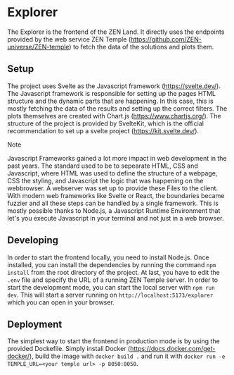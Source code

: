 # Explorer
The Explorer is the frontend of the ZEN Land. It directly uses the endpoints provided by the web service ZEN Temple (https://github.com/ZEN-universe/ZEN-temple) to fetch the data of the solutions and plots them.

## Setup
The project uses Svelte as the Javascript framework (https://svelte.dev/). The Javascript framework is responsible for setting up the pages HTML structure and the dynamic parts that are happening. 
In this case, this is mostly fetching the data of the results and setting up the correct filters. The plots themselves are created with Chart.js (https://www.chartjs.org/).
The structure of the project is provided by SvelteKit, which is the official recommendation to set up a svelte project (https://kit.svelte.dev/).

> [!NOTE]
> Javascript Frameworks gained a lot more impact in web development in the past years. The standard used to be to sepearate HTML, CSS and Javascript, where HTML was used to define the structure of a webpage, CSS the styling, and Javascript the logic that was happening on the webbrowser.
> A webserver was set up to provide these Files to the client. With modern web frameworks like Svelte or React, the boundaries became fuzzier and all these steps can be handled by a single framework. This is mostly possible thanks to Node.js, a Javascript Runtime Environment that let's you execute Javascript in your terminal and not just in a web browser.

## Developing
In order to start the frontend locally, you need to install Node.js. 
Once installed, you can install the dependencies by running the command `npm install` from the root directory of the project. 
At last, you have to edit the `.env` file and specify the URL of a running ZEN Temple server.
In order to start the development mode, you can start the local server with `npm run dev`.
This will start a server running on `http://localhost:5173/explorer` which you can open in your browser.

## Deployment
The simplest way to start the frontend in production mode is by using the provided Dockefile. Simply install Docker (https://docs.docker.com/get-docker/), build the image with `docker build .` and run it with `docker run -e TEMPLE_URL=<your temple url> -p 8050:8050`. 